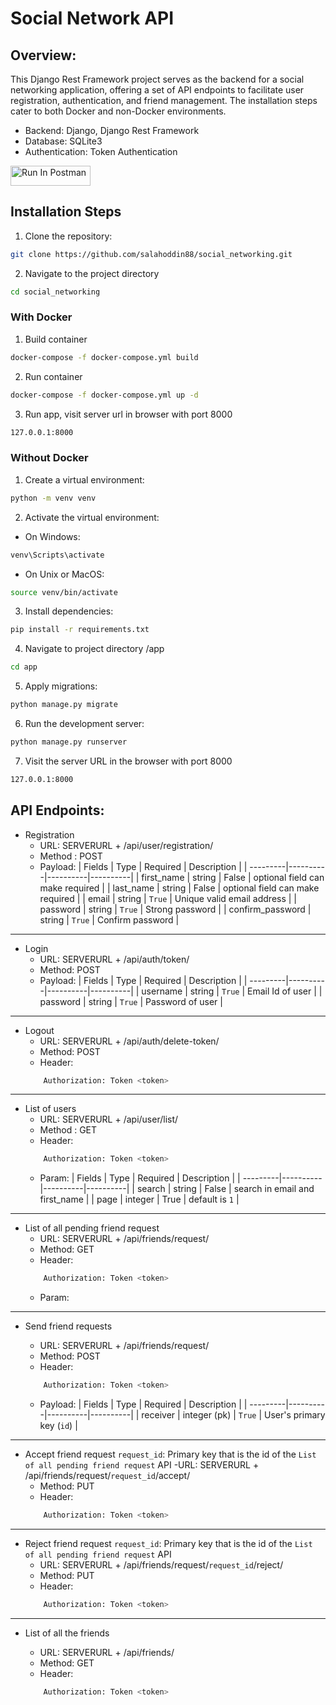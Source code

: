 
# Social Network API

## Overview:
This Django Rest Framework project serves as the backend for a social networking application, offering a set of API endpoints to facilitate user registration, authentication, and friend management. The installation steps cater to both Docker and non-Docker environments.

- Backend: Django, Django Rest Framework
- Database: SQLite3
- Authentication: Token Authentication

[<img src="https://run.pstmn.io/button.svg" alt="Run In Postman" style="width: 128px; height: 32px;">](https://app.getpostman.com/run-collection/9035112-2f279faf-93f7-4637-91f9-ecd91fc62181?action=collection%2Ffork&source=rip_markdown&collection-url=entityId%3D9035112-2f279faf-93f7-4637-91f9-ecd91fc62181%26entityType%3Dcollection%26workspaceId%3D079604fd-c865-4ba6-acb5-171701ce5db9)

## Installation Steps
1. Clone the repository:
```sh
git clone https://github.com/salahoddin88/social_networking.git
```
2. Navigate to the project directory
```sh
cd social_networking
```
### With Docker
1. Build container
```sh
docker-compose -f docker-compose.yml build
```
2. Run container
```sh
docker-compose -f docker-compose.yml up -d
```
3. Run app, visit server url in browser with port 8000
```sh
127.0.0.1:8000
```
### Without Docker
1. Create a virtual environment:
```sh
python -m venv venv
```
2. Activate the virtual environment:
- On Windows:
```sh
venv\Scripts\activate
```
- On Unix or MacOS:
```sh
source venv/bin/activate
```
3. Install dependencies:
```sh
pip install -r requirements.txt
```
4. Navigate to project directory /app
```sh
cd app
```
5. Apply migrations:
```sh
python manage.py migrate
```
6. Run the development server:
```sh
python manage.py runserver
```
7. Visit the server URL in the browser with port 8000
```sh
127.0.0.1:8000
```

## API Endpoints:
- Registration
    - URL: SERVERURL + /api/user/registration/
    - Method : POST
    - Payload:
        | Fields | Type | Required | Description |
        | ---------|----------|----------|----------|
        | first_name | string | False | optional field can make required |
        | last_name | string | False | optional field can make required |
        | email | string | `True` | Unique valid email address |
        | password | string | `True` | Strong password |
        | confirm_password | string | `True` | Confirm password |
---
- Login
    - URL: SERVERURL + /api/auth/token/
    - Method: POST
    - Payload:
        | Fields | Type | Required | Description |
        | ---------|----------|----------|----------|
        | username | string | `True` | Email Id of user |
        | password | string | `True` | Password of user |
---
- Logout
    - URL: SERVERURL + /api/auth/delete-token/
    - Method: POST
    - Header:
    ```sh
        Authorization: Token <token>
    ```
---
- List of users
    - URL: SERVERURL + /api/user/list/
    - Method : GET
    - Header:
    ```sh
        Authorization: Token <token>
    ```
    - Param:
        | Fields | Type | Required | Description |
        | ---------|----------|----------|----------|
        | search | string | False | search in email and first_name |
        | page | integer | True | default is `1` |
---
- List of all pending friend request
    - URL: SERVERURL + /api/friends/request/
    - Method: GET
    - Header:
    ```sh
        Authorization: Token <token>
    ```
    - Param:
---
- Send friend requests

    - URL: SERVERURL + /api/friends/request/
    - Method: POST
    - Header:
    ```sh
        Authorization: Token <token>
    ```
    - Payload:
        | Fields | Type | Required | Description |
        | ---------|----------|----------|----------|
        | receiver | integer (pk) | `True` | User's primary key (`id`) |

---
- Accept friend request
    `request_id`: Primary key that is the id of the `List of all pending friend request` API
    -URL: SERVERURL + /api/friends/request/`request_id`/accept/
    - Method: PUT
    - Header:
    ```sh
        Authorization: Token <token>
    ```
---
- Reject friend request
    `request_id`: Primary key that is the id of the `List of all pending friend request` API
    - URL: SERVERURL + /api/friends/request/`request_id`/reject/
    - Method: PUT
    - Header:
    ```sh
        Authorization: Token <token>
    ```
---
- List of all the friends

    - URL: SERVERURL + /api/friends/
    - Method: GET
    - Header:
    ```sh
        Authorization: Token <token>
    ```
